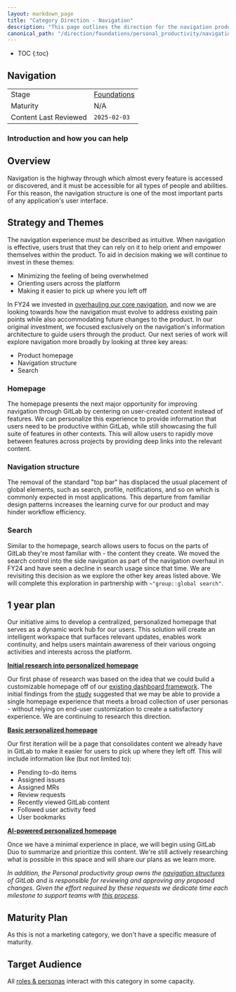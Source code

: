 ```yaml
---
layout: markdown_page
title: "Category Direction - Navigation"
description: "This page outlines the direction for the navigation product category."
canonical_path: "/direction/foundations/personal_productivity/navigation/"
---
```


- TOC
{:toc}

## Navigation

|                       |                               |
| -                     | -                             |
| Stage | [Foundations](/direction/foundations) |
| Maturity              | N/A |
| Content Last Reviewed | `2025-02-03`                  |

### Introduction and how you can help



## Overview

Navigation is the highway through which almost every feature is accessed or discovered, and it must be accessible for all types of people and abilities. For this reason, the navigation structure is one of the most important parts of any application's user interface.

## Strategy and Themes

The navigation experience _must_ be described as intuitive. When navigation is effective, users trust that they can rely on it to help orient and empower themselves within the product. To aid in decision making we will continue to invest in these themes:

- Minimizing the feeling of being overwhelmed
- Orienting users across the platform
- Making it easier to pick up where you left off

In FY24 we invested in [overhauling our core navigation](https://gitlab.com/groups/gitlab-org/-/epics/9044 "Overhaul the core navigation experience"), and now we are looking towards how the navigation must evolve to address existing pain points while also accommodating future changes to the product. In our original investment, we focused exclusively on the navigation's information architecture to guide users through the product. Our next series of work will explore navigation more broadly by looking at three key areas:

* Product homepage
* Navigation structure
* Search

### Homepage

The homepage presents the next major opportunity for improving navigation through GitLab by centering on user-created content instead of features. We can personalize this experience to provide information that users need to be productive within GitLab, while still showcasing the full suite of features in other contexts. This will allow users to rapidly move between features across projects by providing deep links into the relevant content.

### Navigation structure

The removal of the standard "top bar" has displaced the usual placement of global elements, such as search, profile, notifications, and so on which is commonly expected in most applications. This departure from familiar design patterns increases the learning curve for our product and may hinder workflow efficiency.

### Search

Similar to the homepage, search allows users to focus on the parts of GitLab they're most familiar with - the content they create. We moved the search control into the side navigation as part of the navigation overhaul in FY24 and have seen a decline in search usage since that time. We are revisiting this decision as we explore the other key areas listed above. We will complete this exploration in partnership with `~"group::global search"`.

## 1 year plan

Our initiative aims to develop a centralized, personalized homepage that serves as a dynamic work hub for our users. This solution will create an intelligent workspace that surfaces relevant updates, enables work continuity, and helps users maintain awareness of their various ongoing activities and interests across the platform.

[**Initial research into personalized homepage**](https://gitlab.com/groups/gitlab-org/-/epics/16658)

Our first phase of research was based on the idea that we could build a customizable homepage off of our [existing dashboard framework](https://gitlab.com/gitlab-org/gitlab/-/issues/464617). The initial findings from the [study](https://gitlab.com/gitlab-org/ux-research/-/issues/3157) suggested that we may be able to provide a single homepage experience that meets a broad collection of user personas - without relying on end-user customization to create a satisfactory experience. We are continuing to research this direction.

[**Basic personalized homepage**](https://gitlab.com/groups/gitlab-org/-/epics/16657)

Our first iteration will be a page that consolidates content we already have in GitLab to make it easier for users to pick up where they left off. This will include information like (but not limited to):

* Pending to-do items
* Assigned issues
* Assigned MRs
* Review requests
* Recently viewed GitLab content
* Followed user activity feed
* User bookmarks

[**AI-powered personalized homepage**](https://gitlab.com/groups/gitlab-org/-/epics/16659)

Once we have a minimal experience in place, we will begin using GitLab Duo to summarize and prioritize this content. We're still actively researching what is possible in this space and will share our plans as we learn more.

_In addition, the Personal productivity group owns the [navigation structures](https://handbook.gitlab.com/handbook/product/ux/navigation/) of GitLab and is responsible for reviewing and approving any proposed changes. Given the effort required by these requests we dedicate time each milestone to support teams with [this process](https://handbook.gitlab.com/handbook/product/ux/navigation/#how-to-propose-a-change-that-impacts-navigation)._

## Maturity Plan

As this is not a marketing category, we don't have a specific measure of maturity.

## Target Audience

All [roles & personas](https://handbook.gitlab.com/handbook/product/personas/) interact with this category in some capacity.